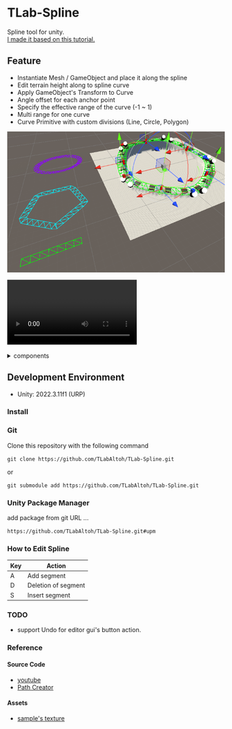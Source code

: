 # TLab-Spline
Spline tool for unity.  
[I made it based on this tutorial.](https://www.youtube.com/playlist?list=PLFt_AvWsXl0d8aDaovNztYf6iTChHzrHP)

## Feature  
- Instantiate Mesh / GameObject and place it along the spline
- Edit terrain height along to spline curve
- Apply GameObject's Transform to Curve
- Angle offset for each anchor point
- Specify the effective range of the curve (-1 ~ 1)
- Multi range for one curve
- Curve Primitive with custom divisions (Line, Circle, Polygon)

<img src="Media/image.png" width="512"></img>

<video src="https://github.com/user-attachments/assets/72c5b4cd-9df2-45ba-9a7f-e09f46817fec"></video>

<details><summary>components</summary>

<img src="Media/spline-mesh-array.png" width="256"></img>

<img src="Media/spline-edit-terrain-height.png" width="256"></img>

<img src="Media/spline-instantiate.png" width="256"></img>

<img src="Media/spline-creator.png" width="256"></img>

</details>

## Development Environment
- Unity: 2022.3.11f1 (URP)  

### Install

### Git
Clone this repository with the following command

```
git clone https://github.com/TLabAltoh/TLab-Spline.git
```

or

```
git submodule add https://github.com/TLabAltoh/TLab-Spline.git
```

### Unity Package Manager
add package from git URL ...

```
https://github.com/TLabAltoh/TLab-Spline.git#upm
```

### How to Edit Spline

| Key | Action |
| --- | --- |
| A | Add segment |
| D | Deletion of segment |
| S | Insert segment |

### TODO
- support Undo for editor gui's button action.

### Reference
#### Source Code
- [youtube](https://www.youtube.com/playlist?list=PLFt_AvWsXl0d8aDaovNztYf6iTChHzrHP)
- [Path Creator](https://github.com/SebLague/Path-Creator/tree/master)
#### Assets
- [sample's texture](https://www.freepik.com/free-photo/lines-traffic-paved-roads-background_3738059.html)
